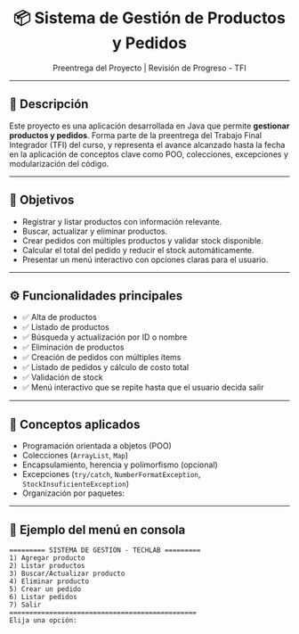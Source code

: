 <h1 align="center">📦 Sistema de Gestión de Productos y Pedidos</h1>

<p align="center">
  Preentrega del Proyecto | Revisión de Progreso - TFI
</p>

---

## 📌 Descripción

Este proyecto es una aplicación desarrollada en Java que permite **gestionar productos y pedidos**. Forma parte de la preentrega del Trabajo Final Integrador (TFI) del curso, y representa el avance alcanzado hasta la fecha en la aplicación de conceptos clave como POO, colecciones, excepciones y modularización del código.

---

## 🎯 Objetivos

- Registrar y listar productos con información relevante.
- Buscar, actualizar y eliminar productos.
- Crear pedidos con múltiples productos y validar stock disponible.
- Calcular el total del pedido y reducir el stock automáticamente.
- Presentar un menú interactivo con opciones claras para el usuario.

---

## ⚙️ Funcionalidades principales

- ✅ Alta de productos
- ✅ Listado de productos
- ✅ Búsqueda y actualización por ID o nombre
- ✅ Eliminación de productos
- ✅ Creación de pedidos con múltiples ítems
- ✅ Listado de pedidos y cálculo de costo total
- ✅ Validación de stock
- ✅ Menú interactivo que se repite hasta que el usuario decida salir

---

## 🧠 Conceptos aplicados

- Programación orientada a objetos (POO)
- Colecciones (`ArrayList`, `Map`)
- Encapsulamiento, herencia y polimorfismo (opcional)
- Excepciones (`try/catch`, `NumberFormatException`, `StockInsuficienteException`)
- Organización por paquetes:

---

## 🧪 Ejemplo del menú en consola

```text
========= SISTEMA DE GESTIÓN - TECHLAB =========
1) Agregar producto
2) Listar productos
3) Buscar/Actualizar producto
4) Eliminar producto
5) Crear un pedido
6) Listar pedidos
7) Salir
===============================================
Elija una opción: 
